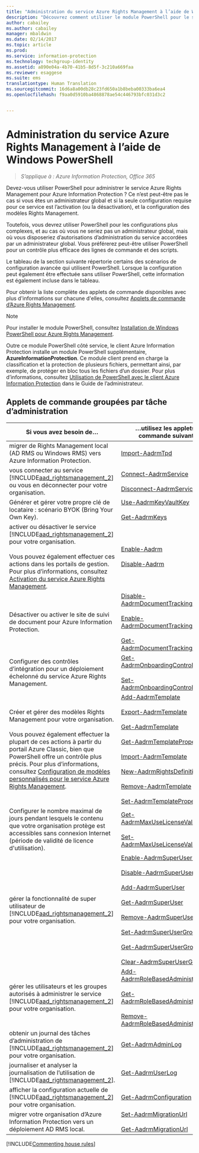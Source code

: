 ```yaml
---
title: "Administration du service Azure Rights Management à l’aide de Windows PowerShell | Azure Information Protection"
description: "Découvrez comment utiliser le module PowerShell pour le service Azure Rights Management (AADRM) pour Azure Information Protection afin d’administrer ce service dans votre organisation."
author: cabailey
ms.author: cabailey
manager: mbaldwin
ms.date: 02/14/2017
ms.topic: article
ms.prod: 
ms.service: information-protection
ms.technology: techgroup-identity
ms.assetid: a890e04a-4b70-41b5-8d5f-3c210a669faa
ms.reviewer: esaggese
ms.suite: ems
translationtype: Human Translation
ms.sourcegitcommit: 16d6a8a00db28c23fd650a1b8beba00333ba6ea4
ms.openlocfilehash: f9aa0d5910ba4868878ae54c446793bfc031d3c2


---
```


# <a name="administering-the-azure-rights-management-service-by-using-windows-powershell"></a>Administration du service Azure Rights Management à l’aide de Windows PowerShell

>*S’applique à : Azure Information Protection, Office 365*

Devez-vous utiliser PowerShell pour administrer le service Azure Rights Management pour Azure Information Protection ? Ce n’est peut-être pas le cas si vous êtes un administrateur global et si la seule configuration requise pour ce service est l’activation (ou la désactivation), et la configuration des modèles Rights Management.

Toutefois, vous devrez utiliser PowerShell pour les configurations plus complexes, et au cas où vous ne seriez pas un administrateur global, mais où vous disposeriez d’autorisations d’administration du service accordées par un administrateur global. Vous préférerez peut-être utiliser PowerShell pour un contrôle plus efficace des lignes de commande et des scripts.

Le tableau de la section suivante répertorie certains des scénarios de configuration avancée qui utilisent PowerShell. Lorsque la configuration peut également être effectuée sans utiliser PowerShell, cette information est également incluse dans le tableau.

Pour obtenir la liste complète des applets de commande disponibles avec plus d'informations sur chacune d'elles, consultez [Applets de commande d’Azure Rights Management](http://msdn.microsoft.com/library/azure/dn629398.aspx).

> [!NOTE]
> Pour installer le module PowerShell, consultez [Installation de Windows PowerShell pour Azure Rights Management](install-powershell.md).

Outre ce module PowerShell côté service, le client Azure Information Protection installe un module PowerShell supplémentaire, **AzureInformationProtection**. Ce module client prend en charge la classification et la protection de plusieurs fichiers, permettant ainsi, par exemple, de protéger en bloc tous les fichiers d’un dossier. Pour plus d’informations, consultez [Utilisation de PowerShell avec le client Azure Information Protection](../rms-client/client-admin-guide-powershell.md) dans le Guide de l’administrateur.

## <a name="cmdlets-grouped-by-administration-task"></a>Applets de commande groupées par tâche d’administration

|Si vous avez besoin de…|…utilisez les applets de commande suivantes|
|-------------------|------------------------------|
|migrer de Rights Management local (AD RMS ou Windows RMS) vers Azure Information Protection.|[Import-AadrmTpd](http://msdn.microsoft.com/library/azure/dn857523.aspx)|
|vous connecter au service [!INCLUDE[aad_rightsmanagement_2](../includes/aad_rightsmanagement_2_md.md)] ou vous en déconnecter pour votre organisation.|[Connect-AadrmService](http://msdn.microsoft.com/library/azure/dn629415.aspx)<br /><br />[Disconnect-AadrmService](http://msdn.microsoft.com/library/azure/dn629416.aspx)|
|Générer et gérer votre propre clé de locataire : scénario BYOK (Bring Your Own Key).|[Use-AadrmKeyVaultKey](https://msdn.microsoft.com/library/azure/mt759829.aspx)<br /><br />[Get-AadrmKeys](http://msdn.microsoft.com/library/azure/dn629420.aspx)|
|activer ou désactiver le service [!INCLUDE[aad_rightsmanagement_2](../includes/aad_rightsmanagement_2_md.md)] pour votre organisation.<br /><br />Vous pouvez également effectuer ces actions dans les portails de gestion. Pour plus d’informations, consultez [Activation du service Azure Rights Management](activate-service.md).|[Enable-Aadrm](http://msdn.microsoft.com/library/azure/dn629412.aspx)<br /><br />[Disable-Aadrm](http://msdn.microsoft.com/library/azure/dn629422.aspx)|
|Désactiver ou activer le site de suivi de document pour Azure Information Protection.|[Disable-AadrmDocumentTrackingFeature](https://msdn.microsoft.com/library/azure/mt548471.aspx)<br /><br />[Enable-AadrmDocumentTrackingFeature](https://msdn.microsoft.com/library/azure/mt548469.aspx)<br /><br />[Get-AadrmDocumentTrackingFeature](https://msdn.microsoft.com/library/azure/mt548470.aspx)|
|Configurer des contrôles d’intégration pour un déploiement échelonné du service Azure Rights Management.|[Get-AadrmOnboardingControlPolicy](http://msdn.microsoft.com/library/azure/dn857522.aspx)<br /><br />[Set-AadrmOnboardingControlPolicy](http://msdn.microsoft.com/library/azure/dn857521.aspx)|
|Créer et gérer des modèles Rights Management pour votre organisation.<br /><br />Vous pouvez également effectuer la plupart de ces actions à partir du portail Azure Classic, bien que PowerShell offre un contrôle plus précis. Pour plus d’informations, consultez [Configuration de modèles personnalisés pour le service Azure Rights Management](configure-custom-templates.md).|[Add-AadrmTemplate](http://msdn.microsoft.com/library/azure/dn727075.aspx)<br /><br />[Export-AadrmTemplate](http://msdn.microsoft.com/library/azure/dn727078.aspx)<br /><br />[Get-AadrmTemplate](http://msdn.microsoft.com/library/azure/dn727079.aspx)<br /><br />[Get-AadrmTemplateProperty](http://msdn.microsoft.com/library/azure/dn727081.aspx)<br /><br />[Import-AadrmTemplate](http://msdn.microsoft.com/library/azure/dn727077.aspx)<br /><br />[New-AadrmRightsDefinition](http://msdn.microsoft.com/library/azure/dn727080.aspx)<br /><br />[Remove-AadrmTemplate](http://msdn.microsoft.com/library/azure/dn727082.aspx)<br /><br />[Set-AadrmTemplateProperty](http://msdn.microsoft.com/library/azure/dn727076.aspx)|
|Configurer le nombre maximal de jours pendant lesquels le contenu que votre organisation protège est accessibles sans connexion Internet (période de validité de licence d'utilisation).|[Get-AadrmMaxUseLicenseValidityTime](https://msdn.microsoft.com/library/azure/dn932062.aspx)<br /><br />[Set-AadrmMaxUseLicenseValidityTime](https://msdn.microsoft.com/library/azure/dn932063.aspx)|
|gérer la fonctionnalité de super utilisateur de [!INCLUDE[aad_rightsmanagement_2](../includes/aad_rightsmanagement_2_md.md)] pour votre organisation.|[Enable-AadrmSuperUserFeature](https://msdn.microsoft.com/library/azure/dn629400.aspx)<br /><br />[Disable-AadrmSuperUserFeature](https://msdn.microsoft.com/library/azure/dn629428.aspx)<br /><br />[Add-AadrmSuperUser](http://msdn.microsoft.com/library/azure/dn629411.aspx)<br /><br />[Get-AadrmSuperUser](https://msdn.microsoft.com/library/azure/dn629408.aspx)<br /><br />[Remove-AadrmSuperUser](https://msdn.microsoft.com/library/azure/dn629405.aspx)<br /><br />[Set-AadrmSuperUserGroup](https://msdn.microsoft.com/library/azure/mt653943.aspx)<br /><br />[Get-AadrmSuperUserGroup](https://msdn.microsoft.com/library/azure/mt653942.aspx)<br /><br />[Clear-AadrmSuperUserGroup](https://msdn.microsoft.com/library/azure/mt653944.aspx)|
|gérer les utilisateurs et les groupes autorisés à administrer le service [!INCLUDE[aad_rightsmanagement_2](../includes/aad_rightsmanagement_2_md.md)] pour votre organisation.|[Add-AadrmRoleBasedAdministrator](http://msdn.microsoft.com/library/azure/dn629417.aspx)<br /><br />[Get-AadrmRoleBasedAdministrator](https://msdn.microsoft.com/library/azure/dn629407.aspx)<br /><br />[Remove-AadrmRoleBasedAdministrator](https://msdn.microsoft.com/library/azure/dn629424.aspx)|
|obtenir un journal des tâches d’administration de [!INCLUDE[aad_rightsmanagement_2](../includes/aad_rightsmanagement_2_md.md)] pour votre organisation.|[Get-AadrmAdminLog](https://msdn.microsoft.com/library/azure/dn629430.aspx)|
|journaliser et analyser la journalisation de l’utilisation de [!INCLUDE[aad_rightsmanagement_2](../includes/aad_rightsmanagement_2_md.md)].|[Get-AadrmUserLog](https://msdn.microsoft.com/library/azure/mt653941.aspx)|
|afficher la configuration actuelle de [!INCLUDE[aad_rightsmanagement_2](../includes/aad_rightsmanagement_2_md.md)] pour votre organisation.|[Get-AadrmConfiguration](http://msdn.microsoft.com/library/azure/dn629410.aspx)|
|migrer votre organisation d’Azure Information Protection vers un déploiement AD RMS local.|[Set-AadrmMigrationUrl](https://msdn.microsoft.com/library/azure/dn629429.aspx)<br /><br />[Get-AadrmMigrationUrl](http://msdn.microsoft.com/library/azure/dn629403.aspx)|

[!INCLUDE[Commenting house rules](../includes/houserules.md)]





<!--HONumber=Feb17_HO2-->


